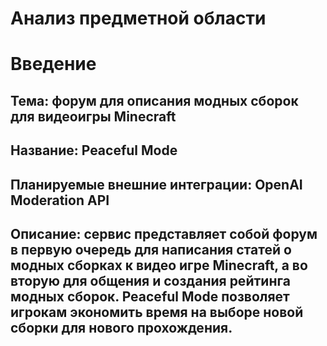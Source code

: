 # **Анализ предметной области**
# **Введение**
## **Тема**: форум для описания модных сборок для видеоигры Minecraft
## **Название**: Peaceful Mode
## **Планируемые внешние интеграции**: OpenAI Moderation API
## **Описание**: сервис представляет собой форум в первую очередь для написания статей о модных сборках к видео игре Minecraft, а во вторую для общения и создания рейтинга модных сборок. Peaceful Mode позволяет игрокам экономить время на выборе новой сборки для нового прохождения.
